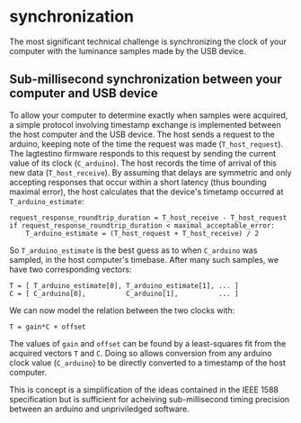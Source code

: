 synchronization
===============

The most significant technical challenge is synchronizing the clock of
your computer with the luminance samples made by the USB device.

Sub-millisecond synchronization between your computer and USB device
--------------------------------------------------------------------

To allow your computer to determine exactly when samples were
acquired, a simple protocol involving timestamp exchange is
implemented between the host computer and the USB device. The host
sends a request to the arduino, keeping note of the time the request
was made (`T_host_request`). The lagtestino firmware responds to this
request by sending the current value of its clock (`C_arduino`). The
host records the time of arrival of this new data
(`T_host_receive`). By assuming that delays are symmetric and only
accepting responses that occur within a short latency (thus bounding
maximal error), the host calculates that the device's timetamp
occurred at `T_arduino_estimate`:

    request_response_roundtrip_duration = T_host_receive - T_host_request
    if request_response_roundtrip_duration < maximal_acceptable_error:
        T_arduino_estimate = (T_host_request + T_host_receive) / 2

So `T_arduino_estimate` is the best guess as to when `C_arduino` was
sampled, in the host computer's timebase. After many such samples, we
have two corresponding vectors:

    T = [ T_arduino_estimate[0], T_arduino_estimate[1], ... ]
    C = [ C_arduino[0],          C_arduino[1],          ... ]

We can now model the relation between the two clocks with:

    T = gain*C + offset

The values of `gain` and `offset` can be found by a least-squares fit
from the acquired vectors `T` and `C`. Doing so allows conversion from
any arduino clock value (`C_arduino`) to be directly converted to a
timestamp of the host computer.

This is concept is a simplification of the ideas contained in the IEEE
1588 specification but is sufficient for acheiving sub-millisecond
timing precision between an arduino and unpriviledged software.
